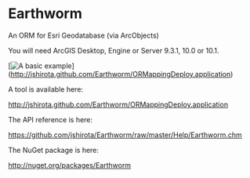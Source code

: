 Earthworm
=========

An ORM for Esri Geodatabase (via ArcObjects)

You will need ArcGIS Desktop, Engine or Server 9.3.1, 10.0 or 10.1.

[![A basic example](https://raw.github.com/jshirota/Earthworm/master/Images/acreenshot.png "Click to install!")]
(http://jshirota.github.com/Earthworm/ORMappingDeploy.application)

A tool is available here:

http://jshirota.github.com/Earthworm/ORMappingDeploy.application

The API reference is here:

https://github.com/jshirota/Earthworm/raw/master/Help/Earthworm.chm

The NuGet package is here:

http://nuget.org/packages/Earthworm
